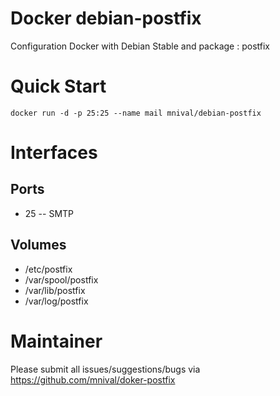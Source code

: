 Docker debian-postfix
============

Configuration Docker with Debian Stable and package : postfix

Quick Start
===========
    docker run -d -p 25:25 --name mail mnival/debian-postfix

Interfaces
===========

Ports
-------

* 25 -- SMTP

Volumes
-------

* /etc/postfix
* /var/spool/postfix
* /var/lib/postfix
* /var/log/postfix

Maintainer
==========

Please submit all issues/suggestions/bugs via
https://github.com/mnival/doker-postfix
